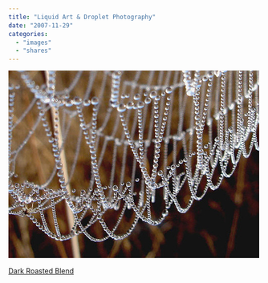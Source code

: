 ```yaml
---
title: "Liquid Art & Droplet Photography"
date: "2007-11-29"
categories: 
  - "images"
  - "shares"
---
```


![](images/4wnP83SaF2cnxwtyK4lxiUhS_500.jpg)

[Dark Roasted Blend](http://www.darkroastedblend.com/2007/11/liquid-art-droplet-photography.html)
